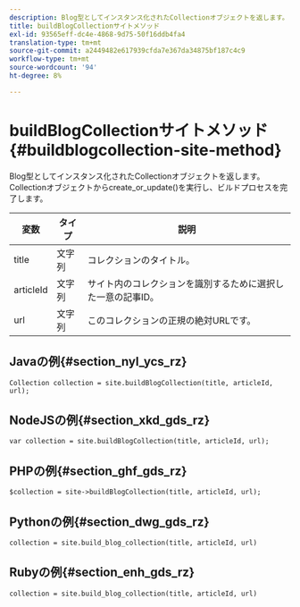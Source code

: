 ```yaml
---
description: Blog型としてインスタンス化されたCollectionオブジェクトを返します。 Collectionオブジェクトからcreate_or_update()を実行し、ビルドプロセスを完了します。
title: buildBlogCollectionサイトメソッド
exl-id: 93565eff-dc4e-4868-9d75-50f16ddb4fa4
translation-type: tm+mt
source-git-commit: a2449482e617939cfda7e367da34875bf187c4c9
workflow-type: tm+mt
source-wordcount: '94'
ht-degree: 8%

---
```


# buildBlogCollectionサイトメソッド{#buildblogcollection-site-method}

Blog型としてインスタンス化されたCollectionオブジェクトを返します。 Collectionオブジェクトからcreate_or_update()を実行し、ビルドプロセスを完了します。

| 変数 | タイプ | 説明 |
|--- |--- |--- |
| title | 文字列 | コレクションのタイトル。 |
| articleId | 文字列 | サイト内のコレクションを識別するために選択した一意の記事ID。 |
| url | 文字列 | このコレクションの正規の絶対URLです。 |

## Javaの例{#section_nyl_ycs_rz}

```
Collection collection = site.buildBlogCollection(title, articleId, url); 
```

## NodeJSの例{#section_xkd_gds_rz}

```
var collection = site.buildBlogCollection(title, articleId, url); 
```

## PHPの例{#section_ghf_gds_rz}

```
$collection = site->buildBlogCollection(title, articleId, url); 
```

## Pythonの例{#section_dwg_gds_rz}

```
collection = site.build_blog_collection(title, articleId, url) 
```

## Rubyの例{#section_enh_gds_rz}

```
collection = site.build_blog_collection(title, articleId, url) 
```

